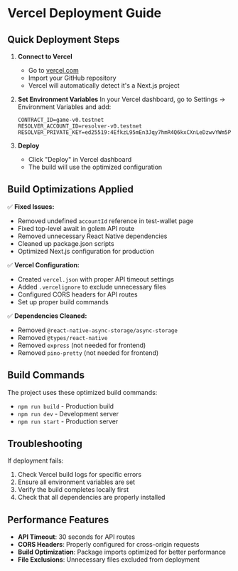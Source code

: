 # Vercel Deployment Guide

## Quick Deployment Steps

1. **Connect to Vercel**
   - Go to [vercel.com](https://vercel.com)
   - Import your GitHub repository
   - Vercel will automatically detect it's a Next.js project

2. **Set Environment Variables**
   In your Vercel dashboard, go to Settings → Environment Variables and add:
   
   ```
   CONTRACT_ID=game-v0.testnet
   RESOLVER_ACCOUNT_ID=resolver-v0.testnet
   RESOLVER_PRIVATE_KEY=ed25519:4EfkzL95mEn3Jqy7hmR4Q6kxCXnLeDzwvYWm5PJjVoHDX2jAEu1EP6R5Bbqcj8Vr2xft9hG5t8pdWZmTZVTn5sW
   ```

3. **Deploy**
   - Click "Deploy" in Vercel dashboard
   - The build will use the optimized configuration

## Build Optimizations Applied

✅ **Fixed Issues:**
- Removed undefined `accountId` reference in test-wallet page
- Fixed top-level await in golem API route
- Removed unnecessary React Native dependencies
- Cleaned up package.json scripts
- Optimized Next.js configuration for production

✅ **Vercel Configuration:**
- Created `vercel.json` with proper API timeout settings
- Added `.vercelignore` to exclude unnecessary files
- Configured CORS headers for API routes
- Set up proper build commands

✅ **Dependencies Cleaned:**
- Removed `@react-native-async-storage/async-storage`
- Removed `@types/react-native`
- Removed `express` (not needed for frontend)
- Removed `pino-pretty` (not needed for frontend)

## Build Commands

The project uses these optimized build commands:
- `npm run build` - Production build
- `npm run dev` - Development server
- `npm run start` - Production server

## Troubleshooting

If deployment fails:
1. Check Vercel build logs for specific errors
2. Ensure all environment variables are set
3. Verify the build completes locally first
4. Check that all dependencies are properly installed

## Performance Features

- **API Timeout**: 30 seconds for API routes
- **CORS Headers**: Properly configured for cross-origin requests
- **Build Optimization**: Package imports optimized for better performance
- **File Exclusions**: Unnecessary files excluded from deployment
